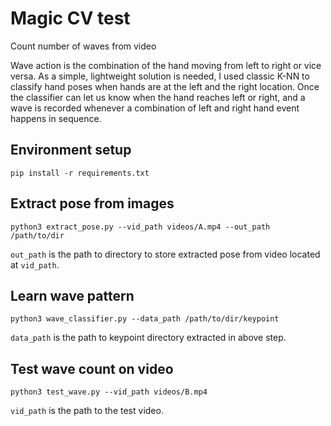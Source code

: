 # Magic CV test

Count number of waves from video

Wave action is the combination of the hand moving from left to right or vice versa. As a simple, lightweight 
solution is needed, I used classic K-NN to classify hand poses when hands are at the left and the right location. 
Once the classifier can let us know when the hand reaches left or right, and a wave is recorded whenever a combination 
of left and right hand event happens in sequence. 

## Environment setup

```
pip install -r requirements.txt
```

## Extract pose from images

```
python3 extract_pose.py --vid_path videos/A.mp4 --out_path /path/to/dir
```

`out_path` is the path to directory to store extracted pose from video located at `vid_path`.

## Learn wave pattern

```
python3 wave_classifier.py --data_path /path/to/dir/keypoint
```

`data_path` is the path to keypoint directory extracted in above step.

## Test wave count on video

```
python3 test_wave.py --vid_path videos/B.mp4
```

`vid_path` is the path to the test video.

